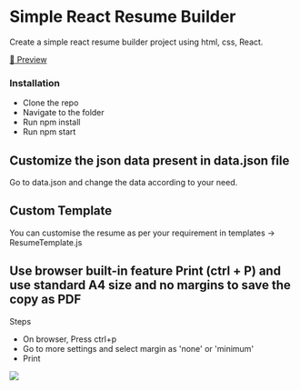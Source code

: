 # Simple React Resume Builder
Create a simple react resume builder project using html, css, React.

[:rocket: Preview](https://rakeshnayak360.github.io/simple-react-resume-builder/build/ "Preview")

### Installation
- Clone the repo
- Navigate to the folder
- Run npm install
- Run npm start

## Customize the json data present in data.json file
Go to data.json and change the data according to your need.

## Custom Template
You can customise the resume as per your requirement in templates -> ResumeTemplate.js 


## Use browser built-in feature Print (ctrl + P) and use standard A4 size and no margins to save the copy as PDF
Steps
- On browser, Press ctrl+p
- Go to more settings and select margin as 'none' or 'minimum'
- Print 

![](https://visitor-badge.glitch.me/badge?page_id=simple-react-resume-builder)
